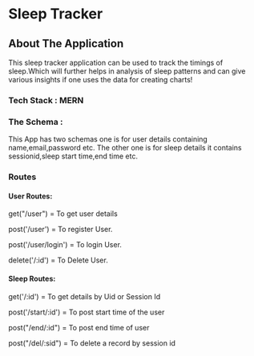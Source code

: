 # Sleep Tracker

## About The Application

This sleep tracker application can be used to track the timings of sleep.Which will further helps in analysis of sleep patterns and can give various insights
if one uses the data for creating charts!

### Tech Stack : MERN

### The Schema : 

This App has two schemas one is for user details containing name,email,password etc.
The other one is for sleep details it contains sessionid,sleep start time,end time etc.

### Routes

#### User Routes:

get("/user") = To get user details

post('/user') = To register User.


post('/user/login') = To login User.


delete('/:id') = To Delete User.



#### Sleep Routes:

get('/:id') = To get details by Uid or Session Id

post('/start/:id') = To post start time of the user

post("/end/:id") = To post end time of user

post("/del/:sid") = To delete a record by session id



